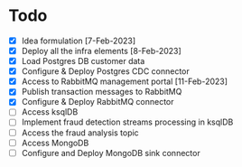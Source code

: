 # Todo

- [X] Idea formulation [7-Feb-2023]
- [X] Deploy all the infra elements [8-Feb-2023]
- [X] Load Postgres DB customer data
- [X] Configure & Deploy Postgres CDC connector
- [X] Access to RabbitMQ management portal [11-Feb-2023]
- [X] Publish transaction messages to RabbitMQ
- [X] Configure & Deploy RabbitMQ connector
- [ ] Access ksqlDB
- [ ] Implement fraud detection streams processing in ksqlDB
- [ ] Access the fraud analysis topic
- [ ] Access MongoDB
- [ ] Configure and Deploy MongoDB sink connector